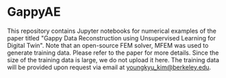 # GappyAE

This repository contains Jupyter notebooks for numerical examples of the paper titled "Gappy Data Reconstruction using Unsupervised Learning for Digital Twin".
Note that an open-source FEM solver, MFEM was used to generate training data. Please refer to the paper for more details. Since the size of the training data is large, we do not upload it here. The training data will be provided upon request via email at youngkyu_kim@berkeley.edu.
